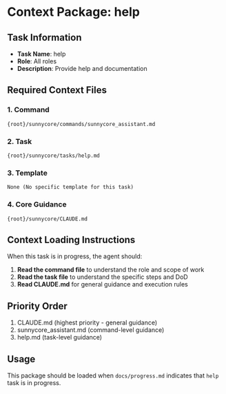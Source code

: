 # Context Package: help

## Task Information
- **Task Name**: help
- **Role**: All roles
- **Description**: Provide help and documentation

## Required Context Files

### 1. Command
```
{root}/sunnycore/commands/sunnycore_assistant.md
```

### 2. Task
```
{root}/sunnycore/tasks/help.md
```

### 3. Template
```
None (No specific template for this task)
```

### 4. Core Guidance
```
{root}/sunnycore/CLAUDE.md
```

## Context Loading Instructions

When this task is in progress, the agent should:

1. **Read the command file** to understand the role and scope of work
2. **Read the task file** to understand the specific steps and DoD
3. **Read CLAUDE.md** for general guidance and execution rules

## Priority Order
1. CLAUDE.md (highest priority - general guidance)
2. sunnycore_assistant.md (command-level guidance)
3. help.md (task-level guidance)

## Usage
This package should be loaded when `docs/progress.md` indicates that `help` task is in progress.

